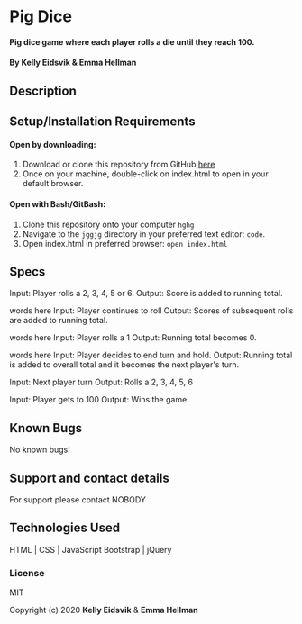 # Pig Dice

#### Pig dice game where each player rolls a die until they reach 100.

#### By Kelly Eidsvik & Emma Hellman

## Description

## Setup/Installation Requirements

#### Open by downloading:
1. Download or clone this repository from GitHub [here](jggjg)
2. Once on your machine, double-click on index.html to open in your default browser.

#### Open with Bash/GitBash:
1. Clone this repository onto your computer
`hghg`
2. Navigate to the `jggjg` directory in your preferred text editor:
`code`.
3. Open index.html in preferred browser:
`open index.html`

## Specs


Input: Player rolls a 2, 3, 4, 5 or 6.
Output: Score is added to running total.

words here
Input: Player continues to roll
Output: Scores of subsequent rolls are added to running total. 

words here
Input: Player rolls a 1 
Output: Running total becomes 0. 

words here
Input: Player decides to end turn and hold.
Output: Running total is added to overall total and it becomes the next player's turn.

Input: Next player turn
Output: Rolls a 2, 3, 4, 5, 6

Input: Player gets to 100
Output: Wins the game 

## Known Bugs

No known bugs!

## Support and contact details

For support please contact NOBODY

## Technologies Used

HTML | CSS | JavaScript
Bootstrap | jQuery

### License

MIT

Copyright (c) 2020 **Kelly Eidsvik** & **Emma Hellman**